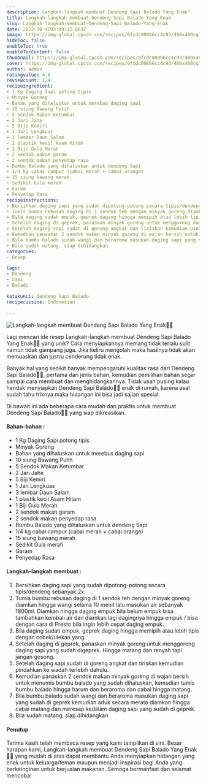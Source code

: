 ```yaml
---
description: Langkah-langkah membuat Dendeng Sapi Balado Yang Enak"
title: Langkah-langkah membuat Dendeng Sapi Balado Yang Enak
slug: Langkah-langkah-membuat-Dendeng-Sapi-Balado-Yang-Enak
date: 2022-10-4T03:09:12.063Z
image: https://img-global.cpcdn.com/recipes/0fcdc00886cc4c93/400x400cq70/photo.jpg
hideToc: false
enableToc: true
enableTocContent: false
thumbnail: https://img-global.cpcdn.com/recipes/0fcdc00886cc4c93/400x400cq70/photo.jpg
cover: https://img-global.cpcdn.com/recipes/0fcdc00886cc4c93/400x400cq70/photo.jpg
author: admin
ratingvalue: 4.8
reviewcount: 124
recipeingredient:
- 1 Kg Daging Sapi potong tipis
- Minyak Goreng
- Bahan yang dihaluskan untuk merebus daging sapi
- 10 siung Bawang Putih
- 5 Sendok Makan Ketumbar
- 2 Jari Jahe
- 5 Biji Kemiri
- 1 Jari Lengkuas
- 3 lembar Daun Salam
- 1 plastik kecil Asam Hitam
- 1 Biji Gula Merah
- 2 sendok makan garam
- 2 sendok makan penyedap rasa
- Bumbu Balado yang dihaluskan untuk dendeng Sapi
- 1/4 kg cabai campur (cabai merah + cabai orange)
- 15 siung bawang merah
- Sedikit Gula merah
- Garam
- Penyedap Rasa
recipeinstructions:
- Bersihkan daging sapi yang sudah dipotong-potong secara tipis/dendeng sebanyak 2x.
- Tumis bumbu rebusan daging di 1 sendok teh dengan minyak goreng diamkan hingga wangi selama 10 menit lalu masukan air sebanyak 1800ml. Diamkan hingga daging empuk bila belum empuk bisa tambahkan kembali air dan diamkan lagi dagingnya hingga empuk / bisa dengan cara di Presto bila ingin lebih cepat daging empuk.
- Bila daging sudah empuk, geprek daging hingga memipih atau lebih tipis dengan cobek/ulekan yang.
- Setelah daging di geprek, panaskan minyak goreng untuk menggoreng daging sapi yang sudah digeprek. Hingga matang dan renyah tapi jangan gosong.
- Setelah daging sapi sudah di goreng angkat dan tiriskan kemudian pindahkan ke wadah terlebih dahulu.
- Kemudian panaskan 2 sendok makan minyak goreng di wajan bersih untuk menumis bumbu balado yang sudah dihaluskan, kemudian tumis bumbu balado hingga harum dan beraroma dan cabai hingga matang.
- Bila bumbu balado sudah wangi dan beraroma masukan daging sapi yang sudah di geprek kemudian aduk secara merata diamkan hingga cabai matang dan meresap kedalam daging sapi yang sudah di geprek.
- Bila sudah matang, siap dihidangkan
categories:
- Resep

tags:
- Dendeng
- Sapi
- Balado

katakunci: Dendeng Sapi Balado
recipecuisine: Indonesian

---
```


![Langkah-langkah membuat Dendeng Sapi Balado Yang Enak👩‍🍳](https://img-global.cpcdn.com/recipes/0fcdc00886cc4c93/400x400cq70/photo.jpg)

Lagi mencari ide resep Langkah-langkah membuat Dendeng Sapi Balado Yang Enak👩‍🍳 yang unik? Cara menyiapkannya memang tidak terlalu sulit namun tidak gampang juga. Jika keliru mengolah maka hasilnya tidak akan memuaskan dan justru cenderung tidak enak.

Banyak hal yang sedikit banyak mempengaruhi kualitas rasa dari Dendeng Sapi Balado👩‍🍳, pertama dari jenis bahan, kemudian pemilihan bahan segar sampai cara membuat dan menghidangkannya. Tidak usah pusing kalau hendak menyiapkan Dendeng Sapi Balado👩‍🍳 enak di rumah, karena asal sudah tahu triknya maka hidangan ini bisa jadi sajian spesial.

Di bawah ini ada beberapa cara mudah dan praktis untuk membuat Dendeng Sapi Balado👩‍🍳 yang siap dikreasikan.

<!--inarticleads1-->

#### Bahan-bahan :

- 1 Kg Daging Sapi potong tipis
- Minyak Goreng
- Bahan yang dihaluskan untuk merebus daging sapi
- 10 siung Bawang Putih
- 5 Sendok Makan Ketumbar
- 2 Jari Jahe
- 5 Biji Kemiri
- 1 Jari Lengkuas
- 3 lembar Daun Salam
- 1 plastik kecil Asam Hitam
- 1 Biji Gula Merah
- 2 sendok makan garam
- 2 sendok makan penyedap rasa
- Bumbu Balado yang dihaluskan untuk dendeng Sapi
- 1/4 kg cabai campur (cabai merah + cabai orange)
- 15 siung bawang merah
- Sedikit Gula merah
- Garam
- Penyedap Rasa

<!--inarticleads2-->

#### Langkah-langkah membuat :

1. Bersihkan daging sapi yang sudah dipotong-potong secara tipis/dendeng sebanyak 2x.
1. Tumis bumbu rebusan daging di 1 sendok teh dengan minyak goreng diamkan hingga wangi selama 10 menit lalu masukan air sebanyak 1800ml. Diamkan hingga daging empuk bila belum empuk bisa tambahkan kembali air dan diamkan lagi dagingnya hingga empuk / bisa dengan cara di Presto bila ingin lebih cepat daging empuk.
1. Bila daging sudah empuk, geprek daging hingga memipih atau lebih tipis dengan cobek/ulekan yang.
1. Setelah daging di geprek, panaskan minyak goreng untuk menggoreng daging sapi yang sudah digeprek. Hingga matang dan renyah tapi jangan gosong.
1. Setelah daging sapi sudah di goreng angkat dan tiriskan kemudian pindahkan ke wadah terlebih dahulu.
1. Kemudian panaskan 2 sendok makan minyak goreng di wajan bersih untuk menumis bumbu balado yang sudah dihaluskan, kemudian tumis bumbu balado hingga harum dan beraroma dan cabai hingga matang.
1. Bila bumbu balado sudah wangi dan beraroma masukan daging sapi yang sudah di geprek kemudian aduk secara merata diamkan hingga cabai matang dan meresap kedalam daging sapi yang sudah di geprek.
1. Bila sudah matang, siap dihidangkan

#### Penutup

Terima kasih telah membaca resep yang kami tampilkan di sini. Besar harapan kami, Langkah-langkah membuat Dendeng Sapi Balado Yang Enak👩‍🍳 yang mudah di atas dapat membantu Anda menyiapkan hidangan yang enak untuk keluarga/teman maupun menjadi inspirasi bagi Anda yang berkeinginan untuk berjualan makanan. Semoga bermanfaat dan selamat mencoba!